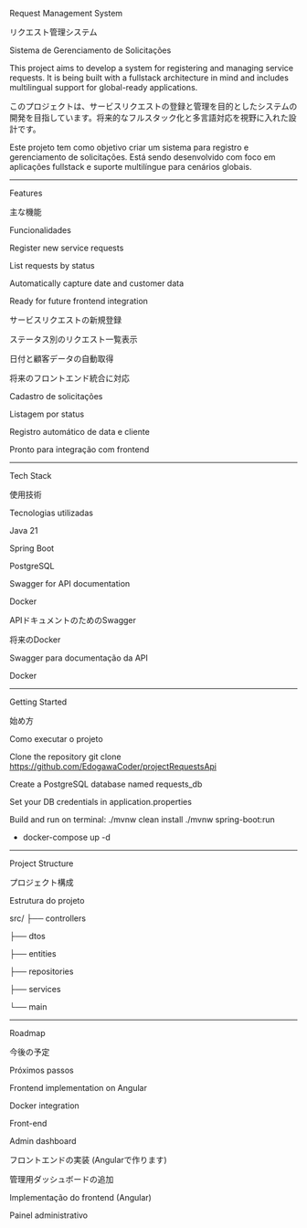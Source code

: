 Request Management System

リクエスト管理システム

Sistema de Gerenciamento de Solicitações

This project aims to develop a system for registering and managing service requests. It is being built with a fullstack architecture in mind and includes multilingual support for global-ready applications.


このプロジェクトは、サービスリクエストの登録と管理を目的としたシステムの開発を目指しています。将来的なフルスタック化と多言語対応を視野に入れた設計です。


Este projeto tem como objetivo criar um sistema para registro e gerenciamento de solicitações. Está sendo desenvolvido com foco em aplicações fullstack e suporte multilíngue para cenários globais.
______________________________________________________________________________________________________________________________________________________________________________________________________________________________________________

Features

主な機能

Funcionalidades

Register new service requests

List requests by status

Automatically capture date and customer data

Ready for future frontend integration

サービスリクエストの新規登録

ステータス別のリクエスト一覧表示

日付と顧客データの自動取得

将来のフロントエンド統合に対応

Cadastro de solicitações

Listagem por status

Registro automático de data e cliente

Pronto para integração com frontend

______________________________________________________________________________________________________________________________________________________________________________________________________________________________________________

Tech Stack

使用技術

Tecnologias utilizadas

Java 21

Spring Boot

PostgreSQL

Swagger for API documentation

Docker 

APIドキュメントのためのSwagger

将来のDocker

Swagger para documentação da API

Docker 
______________________________________________________________________________________________________________________________________________________________________________________________________________________________________________

Getting Started

始め方

Como executar o projeto

Clone the repository
git clone https://github.com/EdogawaCoder/projectRequestsApi

Create a PostgreSQL database named requests_db

Set your DB credentials in application.properties

Build and run on terminal:
./mvnw clean install
./mvnw spring-boot:run
- docker-compose up -d 

______________________________________________________________________________________________________________________________________________________________________________________________________________________________________________


Project Structure

プロジェクト構成

Estrutura do projeto

src/
├── controllers

├── dtos

├── entities

├── repositories

├── services

└── main

______________________________________________________________________________________________________________________________________________________________________________________________________________________________________________


Roadmap

今後の予定

Próximos passos

Frontend implementation on Angular

Docker integration

Front-end

Admin dashboard

フロントエンドの実装 (Angularで作ります)

管理用ダッシュボードの追加

Implementação do frontend (Angular)

Painel administrativo

